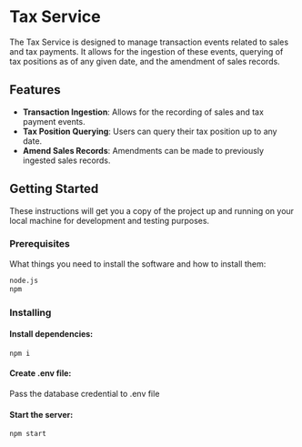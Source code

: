 # Tax Service

The Tax Service is designed to manage transaction events related to sales and tax payments. It allows for the ingestion of these events, querying of tax positions as of any given date, and the amendment of sales records.

## Features

- **Transaction Ingestion**: Allows for the recording of sales and tax payment events.
- **Tax Position Querying**: Users can query their tax position up to any date.
- **Amend Sales Records**: Amendments can be made to previously ingested sales records.

## Getting Started

These instructions will get you a copy of the project up and running on your local machine for development and testing purposes.

### Prerequisites

What things you need to install the software and how to install them:

```bash
node.js
npm
```

### Installing
#### Install dependencies:
```
npm i
```

#### Create .env file:

Pass the database credential to .env file

#### Start the server:
```
npm start
```
